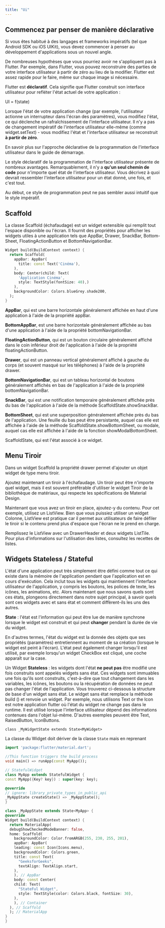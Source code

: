 ```yaml
---
title: "Ui"
---
```


## Commencez par penser de manière déclarative

Si vous êtes habitué à des langages et frameworks impératifs (tel que Android SDK ou iOS UIKit), vous devez commencer à penser au développement d'applications sous un nouvel angle.

De nombreuses hypothèses que vous pourriez avoir ne s'appliquent pas à Flutter. Par exemple, dans Flutter, vous pouvez reconstruire des parties de votre interface utilisateur à partir de zéro au lieu de la modifier. Flutter est assez rapide pour le faire, même sur chaque image si nécessaire.

Flutter est **déclaratif**. Cela signifie que Flutter construit son interface utilisateur pour refléter l'état actuel de votre application :

UI = f(state)

Lorsque l'état de votre application change (par exemple, l'utilisateur actionne un interrupteur dans l'écran des paramètres), vous modifiez l'état, ce qui déclenche un rafraîchissement de l'interface utilisateur. Il n'y a pas de changement impératif de l'interface utilisateur elle-même (comme widget.setText) - vous modifiez l'état et l'interface utilisateur se reconstruit **à partir de zéro**.

En savoir plus sur l'approche déclarative de la programmation de l'interface utilisateur dans le guide de démarrage.

Le style déclaratif de la programmation de l'interface utilisateur présente de nombreux avantages. Remarquablement, il n'y a **qu'un seul chemin de code** pour n'importe quel état de l'interface utilisateur. Vous décrivez à quoi devrait ressembler l'interface utilisateur pour un état donné, une fois, et c'est tout.

Au début, ce style de programmation peut ne pas sembler aussi intuitif que le style impératif.

## Scaffold

La classe Scaffold (échafaudage) est un widget extensible qui remplit tout l'espace disponible ou l'écran. Il fournit des propriétés pour afficher les widgets utiles à une application tels que AppBar, Drawer, SnackBar, Bottom-Sheet, FloatingActionButton et BottomNavigationBar.

```dart
Widget build(BuildContext context) {
  return Scaffold(
    appBar: AppBar(
      title: const Text('Cinéma'),
    ),
    body: Center(child: Text(
      'Application Cinéma',
      style: TextStyle(fontSize: 40),)
    ),
    backgroundColor: Colors.blueGrey.shade200,
  );
}
```

**AppBar**, qui est une barre horizontale généralement affichée en haut d'une application à l'aide de la propriété appBar.

**BottomAppBar**, est une barre horizontale généralement affichée au bas d'une application à l'aide de la propriété bottomNavigationBar.

**FloatingActionButton**, qui est un bouton circulaire généralement affiché dans le coin inférieur droit de l'application à l'aide de la propriété floatingActionButton.

**Drawer**, qui est un panneau vertical généralement affiché à gauche du corps (et souvent masqué sur les téléphones) à l'aide de la propriété drawer.

**BottomNavigationBar**, qui est un tableau horizontal de boutons généralement affichés en bas de l'application à l'aide de la propriété bottomNavigationBar.

**SnackBar**, qui est une notification temporaire généralement affichée près du bas de l'application à l'aide de la méthode ScaffoldState.showSnackBar.

**BottomSheet**, qui est une superposition généralement affichée près du bas de l'application. Une feuille du bas peut être persistante, auquel cas elle est affichée à l'aide de la méthode ScaffoldState.showBottomSheet, ou modale, auquel cas elle est affichée à l'aide de la fonction showModalBottomSheet.

ScaffoldState, qui est l'état associé à ce widget.

## Menu Tiroir

Dans un widget Scaffold la propriété drawer permet d'ajouter un objet widget de type menu tiroir.

Ajoutez maintenant un tiroir à l'échafaudage. Un tiroir peut être n'importe quel widget, mais il est souvent préférable d'utiliser le widget Tiroir de la bibliothèque de matériaux, qui respecte les spécifications de Material Design.

Maintenant que vous avez un tiroir en place, ajoutez-y du contenu. Pour cet exemple, utilisez un ListView. Bien que vous puissiez utiliser un widget Colonne, ListView est pratique car il permet aux utilisateurs de faire défiler le tiroir si le contenu prend plus d'espace que l'écran ne le prend en charge.

Remplissez le ListView avec un DrawerHeader et deux widgets ListTile. Pour plus d'informations sur l'utilisation des listes, consultez les recettes de listes.

## Widgets Stateless / Stateful

L'état d'une application peut très simplement être défini comme tout ce qui existe dans la mémoire de l'application pendant que l'application est en cours d'exécution. Cela inclut tous les widgets qui maintiennent l'interface utilisateur de l'application, y compris les boutons, les polices de texte, les icônes, les animations, etc. Alors maintenant que nous savons quels sont ces états, plongeons directement dans notre sujet principal, à savoir quels sont ces widgets avec et sans état et comment diffèrent-ils les uns des autres.

**State** : l'état est l'information qui peut être lue de manière synchrone lorsque le widget est construit et qui peut **changer** pendant la durée de vie du widget.

En d'autres termes, l'état du widget est la donnée des objets que ses propriétés (paramètres) entretiennent au moment de sa création (lorsque le widget est peint à l'écran). L'état peut également changer lorsqu'il est utilisé, par exemple lorsqu'un widget CheckBox est cliqué, une coche apparaît sur la case.

Un Widget **Stateless** : les widgets dont l'état **ne peut pas** être modifié une fois construits sont appelés widgets sans état. Ces widgets sont immuables une fois qu'ils sont construits, c'est-à-dire que tout changement dans les variables, les icônes, les boutons ou la récupération de données ne peut pas changer l'état de l'application. Vous trouverez ci-dessous la structure de base d'un widget sans état. Le widget sans état remplace la méthode build () et renvoie un widget. Par exemple, nous utilisons Text or the Icon est notre application flutter où l'état du widget ne change pas dans le runtime. Il est utilisé lorsque l'interface utilisateur dépend des informations contenues dans l'objet lui-même. D'autres exemples peuvent être Text, RaisedButton, IconButtons.

```
class _MyWidgetState extends State<MyWidget>
```

La classe du Widget doit dériver de la classe `State` mais en reprenant

```dart
import 'package:flutter/material.dart';

//This function triggers the build process
void main() => runApp(const MyApp());

// StatefulWidget
class MyApp extends StatefulWidget {
const MyApp({Key? key}) : super(key: key);

@override
// ignore: library_private_types_in_public_api
_MyAppState createState() => _MyAppState();
}

class _MyAppState extends State<MyApp> {
@override
Widget build(BuildContext context) {
  return MaterialApp(
  debugShowCheckedModeBanner: false,
  home: Scaffold(
    backgroundColor: Color.fromARGB(255, 230, 255, 201),
    appBar: AppBar(
    leading: const Icon(Icons.menu),
    backgroundColor: Colors.green,
    title: const Text(
      "GeeksforGeeks",
      textAlign: TextAlign.start,
    ),
    ), // AppBar
    body: const Center(
    child: Text(
      "StateFul Widget",
      style: TextStyle(color: Colors.black, fontSize: 30),
    ),
    ), // Container
  ), // Scaffold
  ); // MaterialApp
}
}
```
